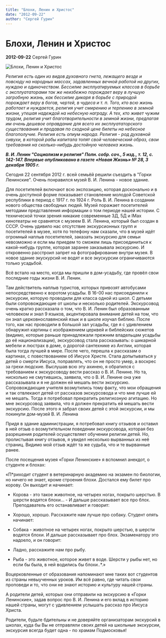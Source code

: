 ```yaml
---
title: "Блохи, Ленин и Христос"
date: "2012-09-22"
author: "Сергей Гурин"
---
```


# Блохи, Ленин и Христос

**2012-09-22** Сергей Гурин

![Блохи, Ленин и Христос](http://ic.pics.livejournal.com/sergey_gurin/19324529/15171/15171_300.jpg)

*Религия есть один из видов духовного гнета, лежащего везде и повсюду на народных массах, задавленных вечной работой на других, нуждою и одиночеством. Бессилие эксплуатируемых классов в борьбе с эксплуататорами так же неизбежно порождает веру в лучшую загробную жизнь, как бессилие дикаря в борьбе с природой порождает веру в богов, чертей, в чудеса и т. п. Того, кто всю жизнь работает и нуждается, религия учит смирению и терпению в земной жизни, утешая надеждой на небесную награду. А тех, кто живет чужим трудом, религия учит благотворительности в земной жизни, предлагая им очень дешевое оправдание для всего их эксплуататорского существования и продавая по сходной цене билеты на небесное благополучие. Религия есть опиум народа. Религия - род духовной сивухи, в которой рабы капитала топят свой человеческий образ, свои требования на сколько-нибудь достойную человека жизнь.*

***В. И. Ленин "Социализм и религия" Полн. собр. соч., 5 изд., т. 12, с. 142-147. Впервые опубликовано в газете «Новая Жизнь» № 28, 3 декабря 1905 г.***

Сегодня 22 сентября 2012 г. всей семьёй решили съездить в "Горки Ленинские". Очень понравился музей В. И. Ленина - новое здание.

Для посетителей включают всю экспозицию, которая досконально и в очень доступной форме показывает становление молодой Советской республики в период с 1917 г. по 1924 г. Роль В. И. Ленина в создании нового общества свободных людей. Музей поражает посетителей методами представления информации о том периоде нашей истории. С технической точки зрения никакие современные 3Д, 5Д и IMax кинотеатры не сравнятся с музеем В. И. Ленина, который был создан в СССР. Очень удивило нас отсутствие экскурсионных групп и посетителей в музее, хотя по телефону нам сказали, что в музей идёт огромный наплыв посетителей, заказать экскурсию для семьи невозможно и если мы приедем то сможем лишь присоединиться к какой-нибудь группе, которая заранее заказывала экскурсию. И откровенно расстроил запрет на фотографирование внутри музея. В новое здание экускурсий не водят и все экускурсии ограничиваются только усадьбой.

Всё встало на место, когда мы пришли в дом-усадьбу, где провёл свои последние годы жизни В. И. Ленин.

Там действитель наплыв туристов, которых привозят автобусами непосредственно к воротом усадьбы. В 16-00 нас присоединили к экскурсии, которую проводили для класса одной из школ. С детьми были сопровождающие от школы и несколько родителей. Экскурсовод очень кратко рассказала о том, что В. И. Ленин был образованным человеком и знал 9 языков, акцентировала внимание детей на том, что он знал церковнославянский язык и в школе изучал библию. После того, как нас проводили в большой зал усадьбы, где я с удивлением обнаружил картины с изображением церквей и библейских сюжетов (видимо, которые раньше принадлежали прежним владельцам усадьбы до её национализации), экскурсовод стала рассказывать: о шикарной мебели и люстрах в доме, о дорогой сантехнике из Англии, которая была тогда лучшей в мире. После чего, перешла к рассказам о картинах, с повествованием об Иисусе Христе. Стала допытываться у детей о смерти Иисуса, поправлять, что он не просто умер, а воскрес за грехи людские. Выслушав всю эту ахинею, я обратился с требованием к экскурсоводу вести рассказ о В. И. Ленине. Но та, нисколько не смутившись, заявила, что о В. И. Ленине она уже рассказывала и я не должен ей мешать вести экскурсию. Сопровождающие учителя возмутились тому факту, что мои обращения и так отвлекают детей от рассказов экскурсовода и что мне лучше ей не мешать. Тогда я потребовал прекратить религиозную агитацию. Но мне экскурсовод заявила, что я должен прекратить ей мешать вести экскурсию. После этого я забрал своих детей с этой экскурсии, и мы покинули дом-музей В. И. Ленина

Придя в здание администрации, я потребовал книгу отзывов и оставил в ней отзыв о возмутительном поведении экскурсовода, которая без разрешения родителей осуществляет обучении религии детей. Но, пролистывая книгу отзывов, я увидел несколько вырванных из неё страниц. Видимо мой отзыв ждёт та же судьба, что и те вырванные ранее.

После посещения музея «Горки Ленинские» я вспомнил анекдот, о студенте и блохах:

«П*риходит студент в ветеринарную академию на экзамен по биологии, но ничего не знает, кроме строения блохи. Достался ему билет про корову. Он выходит и начинает:

- Корова - это такое животное, на четырех ногах, покрыто шерстью. В шерсти водятся блохи... - И дальше рассказывает все про блох. Преподаватель его останавливает и говорит:

- Хорошо, хорошо. Расскажите нам лучше про собаку. Студент опять начинает:

- Собака - животное на четырех ногах, покрыто шерстью, в шерсти водятся блохи. И дальше рассказывает про блох. Экзаменатору это надоело, и он говорит:

- Ладно, расскажите нам про рыбу.

- Рыба - это животное, которое живет в воде. Шерсти у рыбы нет, но если бы была, в ней водились бы блохи..*.»

Воцерковленные от образования напоминают мне таких вот студентов из страны невыученных уроков. Им всё равно, где читать свои проповеди и то, что они не знают историю и культуру нашей страны.

А родители детей, которых они отправили на экскурсию в «Горки Ленинские», задав вопрос про В. И. Ленина и его вклад в историю нашей страны, могут с удивлением услышать рассказ про Иисуса Христа.

Родители, будьте бдительны и не доверяйте организаторам экскурсий в школах, куда бы Вы не отправляли своих детей на школьные экскурсии, экскурсия всегда будет одна - по храмам Подмосковья!